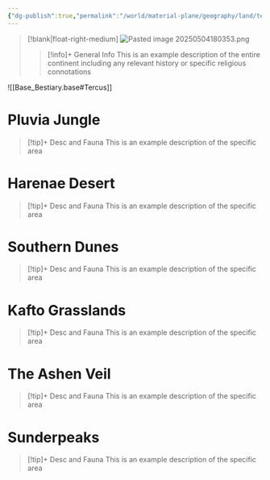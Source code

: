 ```yaml
---
{"dg-publish":true,"permalink":"/world/material-plane/geography/land/tercus/"}
---
```


>[!blank|float-right-medium]
>![Pasted image 20250504180353.png](/img/user/z_Assets/Pasted%20image%2020250504180353.png)
>
>>[!info]+ General Info
>>This is an example description of the entire continent including any relevant history or specific religious connotations 

![[Base_Bestiary.base#Tercus]]

# Pluvia Jungle
>[!tip]+ Desc and Fauna
>This is an example description of the specific area

# Harenae Desert
>[!tip]+ Desc and Fauna
>This is an example description of the specific area


# Southern Dunes
>[!tip]+ Desc and Fauna
>This is an example description of the specific area


# Kafto Grasslands
>[!tip]+ Desc and Fauna
>This is an example description of the specific area


# The Ashen Veil
>[!tip]+ Desc and Fauna
>This is an example description of the specific area

# Sunderpeaks
>[!tip]+ Desc and Fauna
>This is an example description of the specific area
